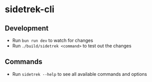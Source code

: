 # sidetrek-cli

## Development

- Run `bun run dev` to watch for changes
- Run `./build/sidetrek <command>` to test out the changes

## Commands

- Run `sidetrek --help` to see all available commands and options